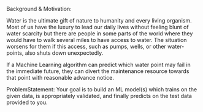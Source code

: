 Background & Motivation:

Water is the ultimate gift of nature to humanity and every living organism. 
Most of us have the luxury to lead our daily lives without feeling blunt of water scarcity but there are people in some parts of the world where they would have to walk several miles to have access to water. 
The situation worsens for them if this access, such as pumps, wells, or other water-points, also shuts down unexpectedly. 

If a Machine Learning algorithm can predict which water point may fail in the immediate future, they can divert the maintenance resource towards that point with reasonable advance notice.

ProblemStatement: 
Your goal is to build an ML model(s) which trains on the given data, is appropriately validated, and finally predicts on the test data provided to you.
